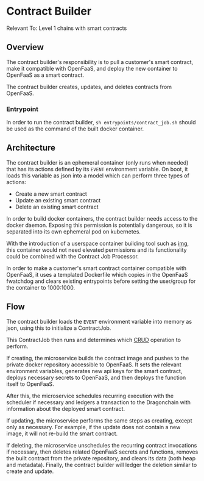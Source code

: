 # Contract Builder

Relevant To: Level 1 chains with smart contracts

## Overview

The contract builder's responsibility is to pull a customer's smart contract,
make it compatible with OpenFaaS, and deploy the new container to OpenFaaS as
a smart contract.

The contract builder creates, updates, and deletes contracts from OpenFaaS.

### Entrypoint

In order to run the contract builder, `sh entrypoints/contract_job.sh` should
be used as the command of the built docker container.

## Architecture

The contract builder is an ephemeral container (only runs when needed) that has
its actions defined by its `EVENT` environment variable. On boot, it loads this
variable as json into a model which can perform three types of actions:

- Create a new smart contract
- Update an existing smart contract
- Delete an existing smart contract

In order to build docker containers, the contract builder needs access to the
docker daemon. Exposing this permission is potentially dangerous, so it is
separated into its own ephemeral pod on kubernetes.

With the introduction of a userspace container building tool such as
[img](https://github.com/genuinetools/img), this container would not need
elevated permissions and its functionality could be combined with the Contract
Job Processor.

In order to make a customer's smart contract container compatible with
OpenFaaS, it uses a templated Dockerfile which copies in the OpenFaaS
fwatchdog and clears existing entrypoints before setting the user/group for
the container to 1000:1000.

## Flow

The contract builder loads the `EVENT` environment variable into memory as
json, using this to initialize a ContractJob.

This ContractJob then runs and determines which
[CRUD](https://en.wikipedia.org/wiki/Create,_read,_update_and_delete) operation
to perform.

If creating, the microservice builds the contract image and pushes to the
private docker repository accessible to OpenFaaS. It sets the relevant
environment variables, generates new api keys for the smart contract, deploys
necessary secrets to OpenFaaS, and then deploys the function itself to
OpenFaaS.

After this, the microservice schedules recurring execution with the scheduler
if necessary and ledgers a transaction to the Dragonchain with information
about the deployed smart contract.

If updating, the microservice performs the same steps as creating, except only
as necessary. For example, if the update does not contain a new image, it will
not re-build the smart contract.

If deleting, the microservice unschedules the recurring contract invocations if
necessary, then deletes related OpenFaaS secrets and functions, removes the
built contract from the private repository, and clears its data (both heap and
metadata). Finally, the contract builder will ledger the deletion similar to
create and update.

